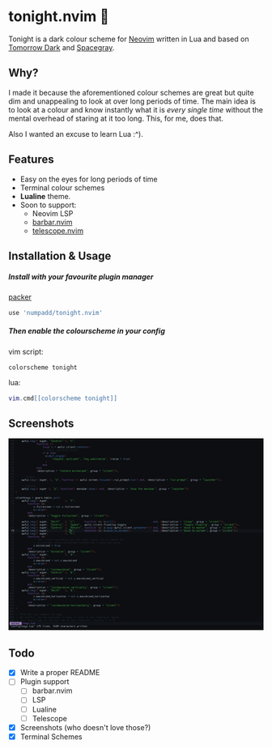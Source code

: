 # tonight.nvim 🌙

Tonight is a dark colour scheme for [Neovim](https://github.com/neovim/neovim) written in Lua and based on [Tomorrow Dark](https://github.com/chriskempson/base16-tomorrow-scheme) and [Spacegray](https://github.com/ackyshake/Spacegray.vim).

## Why?

I made it because the aforementioned colour schemes are great but quite dim and unappealing to look at over long periods of time. The main idea is to look at a colour and know instantly what it is *every single time* without the mental overhead of staring at it too long. This, for me, does that.

Also I wanted an excuse to learn Lua :^).

## Features

- Easy on the eyes for long periods of time
- Terminal colour schemes
- **Lualine** theme.
- Soon to support:
    - Neovim LSP
    - [barbar.nvim](https://github.com/romgrk/barbar.nvim)
    - [telescope.nvim](https://github.com/nvim-telescope/telescope.nvim)

## Installation & Usage

##### Install with your favourite plugin manager

[packer](https://github.com/wbthomason/packer.nvim)

```lua
use 'numpadd/tonight.nvim'
```

##### Then enable the colourscheme in your config

vim script:

```vim
colorscheme tonight
```

lua:

```lua
vim.cmd[[colorscheme tonight]]
```

## Screenshots

![image](screenshots/screenshot.png)

## Todo

- [x] Write a proper README
- [ ] Plugin support
    - [ ] barbar.nvim
    - [ ] LSP
    - [ ] Lualine
    - [ ] Telescope
- [x] Screenshots (who doesn't love those?)
- [x] Terminal Schemes
